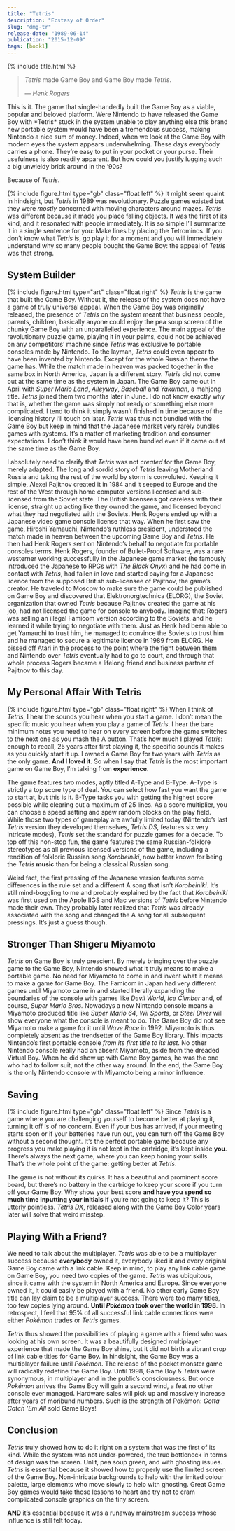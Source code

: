 ```yaml
---
title: "Tetris"
description: "Ecstasy of Order"
slug: "dmg-tr"
release-date: "1989-06-14"
publication: "2015-12-09"
tags: [book1]
---
```

{% include title.html %}
<blockquote><em>Tetris</em> made Game Boy and Game Boy made <em>Tetris</em>.<p><cite> — Henk Rogers</cite></p></blockquote>
This is it. The game that single-handedly built the Game Boy as a viable, popular and beloved platform. Were Nintendo to have released the Game Boy with *Tetris* stuck in the system unable to play anything else this brand new portable system would have been a tremendous success, making Nintendo a nice sum of money. Indeed, when we look at the Game Boy with modern eyes the system appears underwhelming. These days everybody carries a phone. They’re easy to put in your pocket or your purse. Their usefulness is also readily apparent. But how could you justify lugging such a big unwieldy brick around in the ’90s?

Because of *Tetris*.

{% include figure.html type="gb" class="float left" %}
It might seem quaint in hindsight, but *Tetris* in 1989 was revolutionary. Puzzle games existed but they were *mostly* concerned with moving characters around mazes. *Tetris* was different because it made you place falling objects. It was the first of its kind, and it resonated with people immediately. It is so simple I’ll summarize it in a single sentence for you: Make lines by placing the Tetrominos. If you don’t know what *Tetris* is, go play it for a moment and you will immediately understand why so many people bought the Game Boy: the appeal of *Tetris* was that strong.

## System Builder

{% include figure.html type="art" class="float right" %}
*Tetris* is the game that built the Game Boy. Without it, the release of the system does not have a game of truly universal appeal. When the Game Boy was originally released, the presence of *Tetris* on the system meant that business people, parents, children, basically anyone could enjoy the pea soup screen of the chunky Game Boy with an unparallelled experience. The main appeal of the revolutionary puzzle game, playing it in your palms, could not be achieved on any competitors’ machine since *Tetris* was exclusive to portable consoles made by Nintendo. To the layman, *Tetris* could even appear to have been invented by Nintendo. Except for the whole Russian theme the game has. While the match made in heaven was packed together in the same box in North America, Japan is a different story. *Tetris* did not come out at the same time as the system in Japan. The Game Boy came out in April with *Super Mario Land*, *Alleyway*, *Baseball* and *Yakuman*, a mahjong title. *Tetris* joined them two months later in June. I do not know exactly why that is, whether the game was simply not ready or something else more complicated. I tend to think it simply wasn’t finished in time because of the licensing history I’ll touch on later. *Tetris* was thus not bundled with the Game Boy but keep in mind that the Japanese market very rarely bundles games with systems. It’s a matter of marketing tradition and consumer expectations. I don’t think it would have been bundled even if it came out at the same time as the Game Boy.

I absolutely need to clarify that *Tetris* was not *created* for the Game Boy, merely adapted. The long and sordid story of *Tetris* leaving Motherland Russia and taking the rest of the world by storm is convoluted. Keeping it simple, Alexei Pajitnov created it in 1984 and it seeped to Europe and the rest of the West through home computer versions licensed and sub-licensed from the Soviet state. The British licensees got careless with their license, straight up acting like they owned the game, and licensed beyond what they had negotiated with the Soviets. Henk Rogers ended up with a Japanese video game console license that way. When he first saw the game, Hiroshi Yamauchi, Nintendo’s ruthless president, understood the match made in heaven between the upcoming Game Boy and *Tetris*. He then had Henk Rogers sent on Nintendo’s behalf to negotiate for portable consoles terms. Henk Rogers, founder of Bullet-Proof Software, was a rare westerner working successfully in the Japanese game market (he famously introduced the Japanese to RPGs with *The Black Onyx*) and he had come in contact with *Tetris*, had fallen in love and started paying for a Japanese licence from the supposed British sub-licensee of Pajitnov, the game’s creator. He traveled to Moscow to make sure the game could be published on Game Boy and discovered that Elektronorgtechnica (ELORG), the Soviet organization that owned *Tetris* because Pajitnov created the game at his job, had not licensed the game for console to anybody. Imagine that: Rogers was selling an illegal Famicom version according to the Soviets, and he learned it while trying to negotiate with them. Just as Henk had been able to get Yamauchi to trust him, he managed to convince the Soviets to trust him and he managed to secure a legitimate licence in 1989 from ELORG. He pissed off Atari in the process to the point where the fight between them and Nintendo over *Tetris* eventually had to go to court, and through that whole process Rogers became a lifelong friend and business partner of Pajitnov to this day.

## My Personal Affair With Tetris

{% include figure.html type="gb" class="float right" %}
When I think of *Tetris*, I hear the sounds you hear when you start a game. I don’t mean the specific music you hear when you play a game of *Tetris*. I hear the bare minimum notes you need to hear on every screen before the game switches to the next one as you mash the A button. That’s how much I played *Tetris*: enough to recall, 25 years after first playing it, the specific sounds it makes as you quickly start it up. I owned a Game Boy for two years with *Tetris* as the only game. **And I loved it**. So when I say that *Tetris* is the most important game on Game Boy, I’m talking from **experience**.

The game features two modes, aptly titled A-Type and B-Type. A-Type is strictly a top score type of deal. You can select how fast you want the game to start at, but this is it. B-Type tasks you with getting the highest score possible while clearing out a maximum of 25 lines. As a score multiplier, you can choose a speed setting and spew random blocks on the play field. While those two types of gameplay are awfully limited today (Nintendo’s last *Tetris* version they developed themselves, *Tetris DS*, features six very intricate modes), *Tetris* set the standard for puzzle games for a decade. To top off this non-stop fun, the game features the same Russian-folklore stereotypes as all previous licensed versions of the game, including a rendition of folkloric Russian song *Korobeiniki*, now better known for being the *Tetris* **music** than for being a classical Russian song.

Weird fact, the first pressing of the Japanese version features some differences in the rule set and a different A song that isn’t *Korobeiniki*. It’s still mind-boggling to me and probably explained by the fact that *Korobeiniki* was first used on the Apple IIGS and Mac versions of *Tetris* before Nintendo made their own. They probably later realized that *Tetris* was already associated with the song and changed the A song for all subsequent pressings. It’s just a guess though.

## Stronger Than Shigeru Miyamoto

*Tetris* on Game Boy is truly prescient. By merely bringing over the puzzle game to the Game Boy, Nintendo showed what it truly means to make a portable game. No need for Miyamoto to come in and invent what it means to make a game for Game Boy. The Famicom in Japan had very different games until Miyamoto came in and started literally expanding the boundaries of the console with games like *Devil World*, *Ice Climber* and, of course, *Super Mario Bros.* Nowadays a new Nintendo console means a Miyamoto produced title like *Super Mario 64*, *Wii Sports*, or *Steel Diver* will show everyone what the console is meant to do. The Game Boy did not see Miyamoto make a game for it until *Wave Race* in 1992. Miyamoto is thus completely absent as the trendsetter of the Game Boy library. This impacts Nintendo’s first portable console *from its first title to its last*. No other Nintendo console really had an absent Miyamoto, aside from the dreaded Virtual Boy. When he did show up with Game Boy games, he was the one who had to follow suit, not the other way around. In the end, the Game Boy is the only Nintendo console with Miyamoto being a minor influence.

## Saving

{% include figure.html type="gb" class="float left" %}
Since *Tetris* is a game where you are challenging yourself to become better at playing it, turning it off is of no concern. Even if your bus has arrived, if your meeting starts soon or if your batteries have run out, you can turn off the Game Boy without a second thought. It’s the perfect portable game because any progress you make playing it is not kept in the cartridge, it’s kept inside **you**. There’s always the next game, where you can keep honing your skills. That’s the whole point of the game: getting better at *Tetris*.

The game is not without its quirks. It has a beautiful and prominent score board, but there’s no battery in the cartridge to keep your score if you turn off your Game Boy. Why show your best score **and have you spend so much time inputting your initials** if you’re not going to keep it? This is utterly pointless. *Tetris DX*, released along with the Game Boy Color years later will solve that weird misstep.

## Playing With a Friend?

We need to talk about the multiplayer. *Tetris* was able to be a multiplayer success because **everybody** owned it, everybody liked it and every original Game Boy came with a link cable. Keep in mind, to play any link cable game on Game Boy, you need two copies of the game. *Tetris* was ubiquitous, since it came with the system in North America and Europe. Since everyone owned it, it could easily be played with a friend. No other early Game Boy title can lay claim to be a multiplayer success. There were too many titles, too few copies lying around. **Until *Pokémon* took over the world in 1998**. In retrospect, I feel that 95% of all successful link cable connections were either *Pokémon* trades or *Tetris* games.

*Tetris* thus showed the possibilities of playing a game with a friend who was looking at his own screen. It was a beautifully designed multiplayer experience that made the Game Boy shine, but it did not birth a vibrant crop of link cable titles for Game Boy. In hindsight, the Game Boy was a multiplayer failure until *Pokémon*. The release of the pocket monster game will radically redefine the Game Boy. Until 1998, Game Boy & *Tetris* were synonymous, in multiplayer and in the public’s consciousness. But once *Pokémon* arrives the Game Boy will gain a second wind, a feat no other console ever managed. Hardware sales will pick up and massively increase after years of moribund numbers. Such is the strength of Pokémon: *Gotta Catch ’Em All* sold Game Boys!

## Conclusion

*Tetris* truly showed how to do it right on a system that was the first of its kind. While the system was not under-powered, the true bottleneck in terms of design was the screen. Unlit, pea soup green, and with ghosting issues. *Tetris* is essential because it showed how to properly use the limited screen of the Game Boy. Non-intricate backgrounds to help with the limited colour palette, large elements who move slowly to help with ghosting. Great Game Boy games would take those lessons to heart and try not to cram complicated console graphics on the tiny screen.

**AND** it’s essential because it was a runaway mainstream success whose influence is still felt today.

